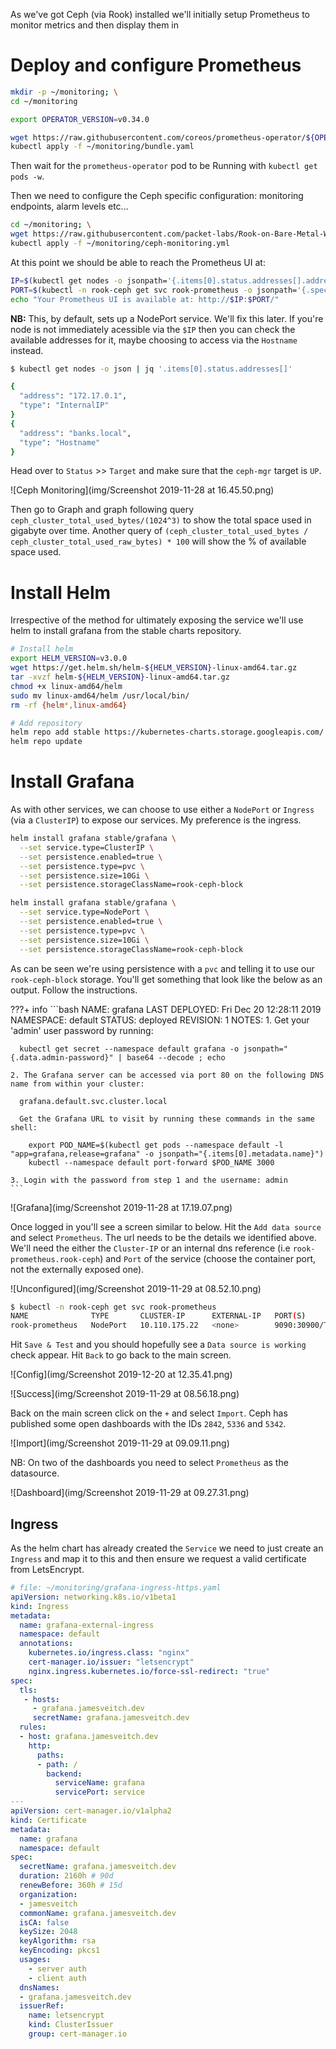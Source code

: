 As we've got Ceph (via Rook) installed we'll initially setup Prometheus to monitor metrics and then display them in

# Deploy and configure Prometheus
```bash
mkdir -p ~/monitoring; \
cd ~/monitoring

export OPERATOR_VERSION=v0.34.0

wget https://raw.githubusercontent.com/coreos/prometheus-operator/${OPERATOR_VERSION}/bundle.yaml
kubectl apply -f ~/monitoring/bundle.yaml
```

Then wait for the `prometheus-operator` pod to be Running with `kubectl get pods -w`.

Then we need to configure the Ceph specific configuration: monitoring endpoints, alarm levels etc...
```bash
cd ~/monitoring; \
wget https://raw.githubusercontent.com/packet-labs/Rook-on-Bare-Metal-Workshop/master/configs/ceph-monitoring.yml; \
kubectl apply -f ~/monitoring/ceph-monitoring.yml
```

At this point we should be able to reach the Prometheus UI at:
```bash
IP=$(kubectl get nodes -o jsonpath='{.items[0].status.addresses[].address}')
PORT=$(kubectl -n rook-ceph get svc rook-prometheus -o jsonpath='{.spec.ports[].nodePort}')
echo "Your Prometheus UI is available at: http://$IP:$PORT/"
```

**NB:** This, by default, sets up a NodePort service. We'll fix this later. If you're node is not immediately acessible via the `$IP` then you can check the available addresses for it, maybe choosing to access via the `Hostname` instead.

```bash
$ kubectl get nodes -o json | jq '.items[0].status.addresses[]'

{
  "address": "172.17.0.1",
  "type": "InternalIP"
}
{
  "address": "banks.local",
  "type": "Hostname"
}
```

Head over to `Status` >> `Target` and make sure that the `ceph-mgr` target is `UP`.

![Ceph Monitoring](img/Screenshot 2019-11-28 at 16.45.50.png)

Then go to Graph and graph following query `ceph_cluster_total_used_bytes/(1024^3)` to show the total space used in gigabyte over time. Another query of `(ceph_cluster_total_used_bytes / ceph_cluster_total_used_raw_bytes) * 100` will show the % of available space used.

# Install Helm
Irrespective of the method for ultimately exposing the service we'll use helm to install grafana from the stable charts repository.

```bash
# Install helm
export HELM_VERSION=v3.0.0
wget https://get.helm.sh/helm-${HELM_VERSION}-linux-amd64.tar.gz
tar -xvzf helm-${HELM_VERSION}-linux-amd64.tar.gz
chmod +x linux-amd64/helm
sudo mv linux-amd64/helm /usr/local/bin/
rm -rf {helm*,linux-amd64}

# Add repository
helm repo add stable https://kubernetes-charts.storage.googleapis.com/
helm repo update
```
# Install Grafana
As with other services, we can choose to use either a `NodePort` or `Ingress` (via a `ClusterIP`) to expose our services. My preference is the ingress.

```bash tab="ClusterIP" hl_lines="2"
helm install grafana stable/grafana \
  --set service.type=ClusterIP \
  --set persistence.enabled=true \
  --set persistence.type=pvc \
  --set persistence.size=10Gi \
  --set persistence.storageClassName=rook-ceph-block
```

```bash tab="NodePort" hl_lines="2"
helm install grafana stable/grafana \
  --set service.type=NodePort \
  --set persistence.enabled=true \
  --set persistence.type=pvc \
  --set persistence.size=10Gi \
  --set persistence.storageClassName=rook-ceph-block
```

As can be seen we're using persistence with a `pvc` and telling it to use our `rook-ceph-block` storage. You'll get something that look like the below as an output. Follow the instructions.

???+ info
    ```bash
    NAME: grafana
    LAST DEPLOYED: Fri Dec 20 12:28:11 2019
    NAMESPACE: default
    STATUS: deployed
    REVISION: 1
    NOTES:
    1. Get your 'admin' user password by running:

      kubectl get secret --namespace default grafana -o jsonpath="{.data.admin-password}" | base64 --decode ; echo

    2. The Grafana server can be accessed via port 80 on the following DNS name from within your cluster:

      grafana.default.svc.cluster.local

      Get the Grafana URL to visit by running these commands in the same shell:

        export POD_NAME=$(kubectl get pods --namespace default -l "app=grafana,release=grafana" -o jsonpath="{.items[0].metadata.name}")
        kubectl --namespace default port-forward $POD_NAME 3000

    3. Login with the password from step 1 and the username: admin
    ```

![Grafana](img/Screenshot 2019-11-28 at 17.19.07.png)

Once logged in you'll see a screen similar to below. Hit the `Add data source` and select `Prometheus`. The url needs to be the details we identified above. We'll need the either the `Cluster-IP` or an internal dns reference (i.e `rook-prometheus.rook-ceph`) and `Port` of the service (choose the container port, not the externally exposed one).

![Unconfigured](img/Screenshot 2019-11-29 at 08.52.10.png)

```bash
$ kubectl -n rook-ceph get svc rook-prometheus
NAME              TYPE       CLUSTER-IP      EXTERNAL-IP   PORT(S)          AGE
rook-prometheus   NodePort   10.110.175.22   <none>        9090:30900/TCP   16h
```

Hit `Save & Test` and you should hopefully see a `Data source is working` check appear. Hit `Back` to go back to the main screen.

![Config](img/Screenshot 2019-12-20 at 12.35.41.png)

![Success](img/Screenshot 2019-11-29 at 08.56.18.png)

Back on the main screen click on the `+` and select `Import`. Ceph has published some open dashboards with the IDs `2842`, `5336` and `5342`.

![Import](img/Screenshot 2019-11-29 at 09.09.11.png)

NB: On two of the dashboards you need to select `Prometheus` as the datasource.

![Dashboard](img/Screenshot 2019-11-29 at 09.27.31.png)

## Ingress
As the helm chart has already created the `Service` we need to just create an `Ingress` and map it to this and then ensure we request a valid certificate from LetsEncrypt.

```yaml
# file: ~/monitoring/grafana-ingress-https.yaml
apiVersion: networking.k8s.io/v1beta1
kind: Ingress
metadata:
  name: grafana-external-ingress
  namespace: default
  annotations:
    kubernetes.io/ingress.class: "nginx"
    cert-manager.io/issuer: "letsencrypt"
    nginx.ingress.kubernetes.io/force-ssl-redirect: "true"
spec:
  tls:
   - hosts:
     - grafana.jamesveitch.dev
     secretName: grafana.jamesveitch.dev
  rules:
  - host: grafana.jamesveitch.dev
    http:
      paths:
      - path: /
        backend:
          serviceName: grafana
          servicePort: service
---
apiVersion: cert-manager.io/v1alpha2
kind: Certificate
metadata:
  name: grafana
  namespace: default
spec:
  secretName: grafana.jamesveitch.dev
  duration: 2160h # 90d
  renewBefore: 360h # 15d
  organization:
  - jamesveitch
  commonName: grafana.jamesveitch.dev
  isCA: false
  keySize: 2048
  keyAlgorithm: rsa
  keyEncoding: pkcs1
  usages:
    - server auth
    - client auth
  dnsNames:
  - grafana.jamesveitch.dev
  issuerRef:
    name: letsencrypt
    kind: ClusterIssuer
    group: cert-manager.io
```
